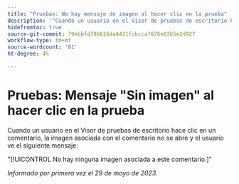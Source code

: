 ```yaml
---
title: "Pruebas: No hay mensaje de imagen al hacer clic en la prueba"
description: '"Cuando un usuario en el Visor de pruebas de escritorio hace clic en un comentario, la imagen asociada con el comentario no se abre y el usuario ve un mensaje".'
hidefromtoc: true
source-git-commit: 79ebbfd795616da4431fcbcca7676e03b5e2d927
workflow-type: tm+mt
source-wordcount: '81'
ht-degree: 4%

---
```



# Pruebas: Mensaje &quot;Sin imagen&quot; al hacer clic en la prueba

Cuando un usuario en el Visor de pruebas de escritorio hace clic en un comentario, la imagen asociada con el comentario no se abre y el usuario ve el siguiente mensaje:

&quot;[!UICONTROL No hay ninguna imagen asociada a este comentario.]&quot;

_Informado por primera vez el 29 de mayo de 2023._
